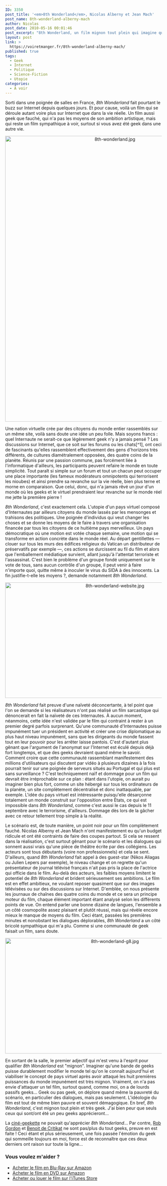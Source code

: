 ```yaml
---
ID: 3350
post_title: '<em>8th Wonderland</em>, Nicolas Alberny et Jean Mach'
post_name: 8th-wonderland-alberny-mach
author: Nicolas
post_date: 2010-05-16 00:01:46
post_excerpt: "8th Wonderland, un film mignon tout plein qui imagine qu'un groupe de geeks lassé par le monde tel qu'il est décide de former un État entièrement virtuel pour titiller les grands de ce monde. Dialogues médiocres, réalisation fauchée, idéologie douteuse... mais le charme indéniable d'un univers de geeks."
layout: post
link: >
  https://voiretmanger.fr/8th-wonderland-alberny-mach/
published: true
tags:
  - Geek
  - Internet
  - Politique
  - Science-Fiction
  - Utopie
categories:
  - À voir
---
```

<p>Sorti dans une poignée de salles en France, <em>8th Wonderland</em> fait pourtant le buzz sur Internet depuis quelques jours. Et pour cause, voilà un film qui se déroule autant voire plus sur Internet que dans la vie réelle. Un film aussi geek que fauché, qui n'a pas les moyens de son ambition artistique, mais qui reste un film sympathique à voir, surtout si vous avez été geek dans une autre vie.</p>

<div style="text-align: center;"><a href="http://www.allocine.fr/film/fichefilm_gen_cfilm=115621.html" target="_blank"><img class="aligncenter" src="https://voiretmanger.fr/wp-content/uploads/2010/05/8th-wonderland.jpg" border="0" alt="8th-wonderland.jpg" width="690" height="920" /></a></div>

<p>Une nation virtuelle crée par des citoyens du monde entier rassemblés sur un même site, voilà sans doute une idée un peu folle. Mais soyons francs : quel Internaute ne serait-ce que légèrement geek n'y a jamais pensé ? Les discussions sur Internet, que ce soit sur les forums ou les chats[^1], ont ceci de fascinants qu'elles rassemblent effectivement des gens d'horizons très différents, de cultures diamétralement opposées, des quatre coins de la planète. Réunis par une passion commune, pas forcément liée à l'informatique d'ailleurs, les participants peuvent refaire le monde en toute simplicité. Tout paraît si simple sur un forum et tout un chacun peut occuper une place importante (les fameux modérateurs omnipotents qui terrorisent les nioubes) et ainsi prendre sa revanche sur la vie réelle, bien plus terne et morne en comparaison. Que celui, donc, qui n'a jamais rêvé un jour d'un monde où les geeks et le virtuel prendraient leur revanche sur le monde réel me jette la première pierre !</p>
<p><em>8th Wonderland</em>, c'est exactement cela. L'utopie d'un pays virtuel composé d'Internautes par ailleurs citoyens du monde lassés par les mensonges et trahisons des politiques. Une poignée d'individus qui veut changer les choses et se donne les moyens de le faire à travers une organisation financée par tous les citoyens de ce huitième pays merveilleux. Un pays démocratique où une motion est votée chaque semaine, une motion qui se transforme en action concrète dans le monde réel. Au départ gentillettes — clouer sur tous les murs des édifices religieux du Vatican un distributeur de préservatifs par exemple —, ces actions se durcissent au fil du film et alors que l'emballement médiatique survient, allant jusqu'à l'attentat terroriste et l'assassinat. C'est bien le problème d'un groupe fondé uniquement sur le vote de tous, sans aucun contrôle d'un groupe, il peut venir à faire n'importe quoi, quitte même à inoculer le virus du SIDA à des innocents. La fin justifie-t-elle les moyens ?, demande notamment <em>8th Wonderland</em>.</p>

<div style="text-align: center;"><img class="aligncenter" src="https://voiretmanger.fr/wp-content/uploads/2010/05/8th-wonderland-website.jpg" border="0" alt="8th-wonderland-website.jpg" width="690" height="372" /></div>
<p><em>8th Wonderland</em> fait preuve d'une naïveté déconcertante, à tel point que l'on se demande si les réalisateurs n'ont pas réalisé un film sarcastique qui dénoncerait en fait la naïveté de ces Internautes. À aucun moment, néanmoins, cette idée n'est validée par le film qui contraint à rester à un premier degré parfois surprenant. Qu'une communauté d'Internautes puisse impunément tuer un président en activité et créer une crise diplomatique au plus haut niveau impunément, sans que les dirigeants du monde fassent tout en leur pouvoir pour les arrêter laisse pantois. C'est d'autant plus gênant que l'argument de l'anonymat sur l'Internet est éculé depuis déjà fort longtemps, et que des geeks devraient quand même le savoir. Comment croire que cette communauté rassemblant manifestement des millions d'utilisateurs qui discutent par vidéo à plusieurs dizaines à la fois pourrait tenir sur une poignée de serveurs situés au Portugal et qui plus est sans surveillance ? C'est techniquement naïf et dommage pour un film qui devrait être irréprochable sur ce plan : étant dans l'utopie, on aurait pu imaginer bien plus fort, comme un site hébergé sur tous les ordinateurs de la planète, un site complètement décentralisé et donc inattaquable, par exemple. L'idée du pays virtuel est intéressante puisqu'elle désarçonne totalement un monde construit sur l'opposition entre États, ce qui est impossible dans <em>8th Wonderland</em>, comme c'est aussi le cas depuis le 11 septembre avec le terrorisme, d'ailleurs. Dommage dès lors de la gâcher avec ce retour tellement trop simple à la réalité.</p>
<p>Le scénario est, de toute manière, un point noir pour un film complètement fauché. Nicolas Alberny et Jean Mach n'ont manifestement eu qu'un budget ridicule et ont été contraints de faire des coupes partout. Si cela se ressent dans la réalisation, c'est surtout gênant pour le scénario et les dialogues qui sonnent aussi vrais qu'une pièce de théâtre écrite par des collégiens. Les acteurs sont tous débutants (voire non professionnels) et cela se sent. D'ailleurs, quand <em>8th Wonderland</em> fait appel à des guest-star (Nikos Aliagas ou Julien Lepers par exemple), le niveau change et on regrette qu'un présentateur de journal télévisé français n'ait pas pris la place de l'actrice qui officie dans le film. Au-delà des acteurs, les faibles moyens limitent le potentiel de <em>8th Wonderland</em> et brident sérieusement ses ambitions. Le film est en effet ambitieux, ne voulant reposer quasiment que sur des images télévisées ou sur des discussions sur Internet. D'emblée, on nous présente les journaux de chaînes des quatre coins du monde et ce sera un principe moteur du film, chaque élément important étant analysé selon les différents points de vue. On entend parler une bonne dizaine de langues, l'ensemble a un côté cosmopolite assez plaisant et plutôt réussi, mais qui révèle encore mieux le manque de moyens du film. Ceci étant, passées les premières minutes et nonobstant les dialogues déplorables, <em>8th Wonderland</em> a un côté bricolé sympathique qui m'a plu. Comme si une communauté de geek faisait un film, sans doute.</p>

<div style="text-align: center;"><img class="aligncenter" src="https://voiretmanger.fr/wp-content/uploads/2010/05/8th-wonderland-g8.jpg" border="0" alt="8th-wonderland-g8.jpg" width="690" height="372" /></div>
<p>En sortant de la salle, le premier adjectif qui m'est venu à l'esprit pour qualifier <em>8th Wonderland</em> est "mignon". Imaginer qu'une bande de geeks puisse durablement modifier le monde tel qu'on le connaît aujourd'hui et viabiliser le concept de pays virtuel après avoir attaqué les huit premières puissances du monde impunément est très mignon. Vraiment, on n'a pas envie d'attaquer un tel film, surtout quand, comme moi, on a de lourds passifs geeks… Geek ou pas geek, on déplore quand même la pauvreté du scénario, en particulier des dialogues, mais pas seulement. L'idéologie du film est tout de même bien pauvre et souvent démagogique. En bref, <em>8th Wonderland</em>, c'est mignon tout plein et très geek. J'ai bien peur que seuls ceux qui sont/ont été un peu geeks apprécieront…</p>
<p>La <a href="http://nivrae.fr/2010/05/13/critique-cinema-8th-wonderland/">ciné-geekette</a> ne pouvait qu'apprécier <em>8th Wonderland</em>… Par contre, <a href="http://www.toujoursraison.com/2010/05/8th-wonderland.html">Rob Gordon</a> et <a href="http://www.critikat.com/8th-Wonderland.html">Benoit de Critikat</a> ne sont pas/plus du tout geeks, preuve en est faite ! Ceci étant et plus sérieusement, une fois passée l'émotion du geek qui sommeille toujours en moi, force est de reconnaître que ces deux derniers ont raison sur toute la ligne…</p>

<div class="amazon">
<h3>Vous voulez m'aider ?</h3>
<ul>
	<li><a href="http://www.amazon.fr/gp/product/B005LY3VGU/ref=as_li_ss_tl?ie=UTF8&tag=leblogdenic07-21&linkCode=as2&camp=1642&creative=19458&creativeASIN=B005LY3VGU">Acheter le film en Blu-Ray sur Amazon</a></li>
	<li><a href="http://www.amazon.fr/gp/product/B005LY3W0K/ref=as_li_ss_tl?ie=UTF8&tag=leblogdenic07-21&linkCode=as2&camp=1642&creative=19458&creativeASIN=B005LY3W0K">Acheter le film en DVD sur Amazon</a></li>
	<li><a href="http://itunes.apple.com/fr/movie/8th-wonderland/id471773220">Acheter ou louer le film sur l'iTunes Store</a></li>
</ul>
</div>

[^1]: Aaaah la bonne vieille époque des chats IRC… Ça c'était quelque chose... #nostalgie #moidemontemps